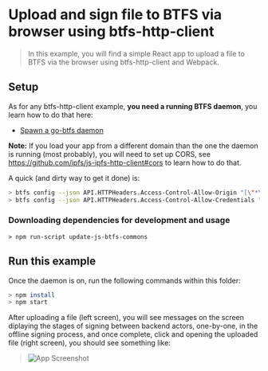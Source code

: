 # Upload and sign file to BTFS via browser using btfs-http-client

> In this example, you will find a simple React app to upload a file to BTFS via the browser using btfs-http-client and Webpack.

## Setup

As for any btfs-http-client example, **you need a running BTFS daemon**, you learn how to do that here:

- [Spawn a go-btfs daemon](https://docs.btfs.io/docs/testnet-setup)

**Note:** If you load your app from a different domain than the one the daemon is running (most probably), you will need to set up CORS, see https://github.com/ipfs/js-ipfs-http-client#cors to learn how to do that.

A quick (and dirty way to get it done) is:

```bash
> btfs config --json API.HTTPHeaders.Access-Control-Allow-Origin "[\"*\"]"
> btfs config --json API.HTTPHeaders.Access-Control-Allow-Credentials "[\"true\"]"
```

### Downloading dependencies for development and usage
```
> npm run-script update-js-btfs-commons

```

## Run this example

Once the daemon is on, run the following commands within this folder:

```bash
> npm install
> npm start
```


After uploading a file (left screen), you will see messages on the screen diplaying the stages of signing between backend actors, one-by-one, in the offline signing process,
and once complete, click and opening the uploaded file (right screen), you should see something like:

> ![App Screenshot](https://github.com/TRON-US/js-btfs-http-client/raw/master/examples/upload-file-via-browser/screenshot.png)
